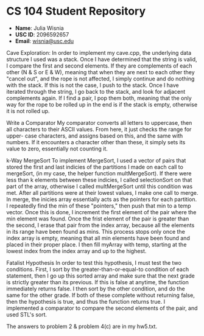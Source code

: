 # CS 104 Student Repository

- **Name**: Julia Wisnia
- **USC ID**: 2096592657
- **Email**: wisnia@usc.edu

Cave Exploration:
In order to implement my cave.cpp, the underlying data
structure I used was a stack.  Once I have determined that
the string is valid, I compare the first and second elements.
If they are complements of each other (N & S or E & W), meaning
that when they are next to each other they "cancel out", and the
rope is not affected, I simply continue and do nothing with the
stack.  If this is not the case, I push to the stack.  Once I have
iterated through the string, I go back to the stack, and look
for adjacent complements again.  If I find a pair, I pop them both,
meaning that the only way for the rope to be rolled up in the end
is if the stack is empty, otherwise it is not rolled up.

Write a Comparator
My comparator converts all letters to uppercase, then all characters
to their ASCII values.  From here, it just checks the range for upper-
case characters, and assigns based on this, and the same with numbers.
If it encounters a character other than these, it simply sets its value
to zero, essentially not counting it.

k-Way MergeSort
To implement MergeSort, I used a vector of pairs that stored the
first and last indicies of the partitions I made on each call to 
mergeSort, (in my case, the helper function multMergeSort).  If 
there were less than k elements between these indicies, I called
selectionSort on that part of the array, otherwise I called 
multMergeSort until this condition was met.  After all partitions
were at their lowest values, I make one call to merge.  In merge,
the inicies array essentially acts as the pointers for each
partition.  I repeatedly find the min of these "pointers," then
push that min to a temp vector.  Once this is done, I increment
the first element of the pair where the min element was found.  Once
the frist element of the pair is greater than the second, I erase
that pair from the index array, because all the elements in its range
have been found as mins.  This process stops only once the index
array is empty, meaning that all min elements have been found and
placed in their proper place.  I then fill myArray with temp, starting
at the lowest index from the index array and up to the highest.

Fatalist Hypothesis
In order to test this hypothesis, I must test the two conditions.
First, I sort by the greater-than-or-equal-to condition of each 
statement, then I go up this sorted array and make sure that
the next grade is strictly greater than its previous.  If this
is false at anytime, the function immediately returns false.
I then sort by the other condition, and do the same for the other grade.
If both of these complete without returning false, then the hypothesis
is true, and thus the function returns true.  I implemented a comparator
to compare the second elements of the pair, and used STL's sort.

The answers to problem 2 & problem 4(c) are in my hw5.txt.